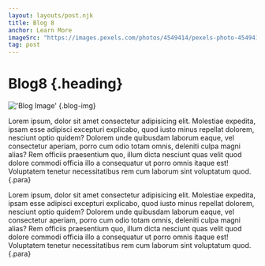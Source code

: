 ```yaml
---
layout: layouts/post.njk
title: Blog 8
anchor: Learn More
imageSrc: "https://images.pexels.com/photos/4549414/pexels-photo-4549414.jpeg?auto=compress&cs=tinysrgb&w=1260&h=750&dpr=1"
tag: post
---
```


# Blog8 {.heading}
!['Blog Image'](https://images.pexels.com/photos/4549414/pexels-photo-4549414.jpeg?auto=compress&cs=tinysrgb&w=1260&h=750&dpr=1) {.blog-img}

Lorem ipsum, dolor sit amet consectetur adipisicing elit. Molestiae expedita, ipsam esse adipisci excepturi explicabo, quod iusto minus repellat dolorem, nesciunt optio quidem? Dolorem unde quibusdam laborum eaque, vel consectetur aperiam, porro cum odio totam omnis, deleniti culpa magni alias? Rem officiis praesentium quo, illum dicta nesciunt quas velit quod dolore commodi officia illo a consequatur ut porro omnis itaque est! Voluptatem tenetur necessitatibus rem cum laborum sint voluptatum quod.
{.para}

Lorem ipsum, dolor sit amet consectetur adipisicing elit. Molestiae expedita, ipsam esse adipisci excepturi explicabo, quod iusto minus repellat dolorem, nesciunt optio quidem? Dolorem unde quibusdam laborum eaque, vel consectetur aperiam, porro cum odio totam omnis, deleniti culpa magni alias? Rem officiis praesentium quo, illum dicta nesciunt quas velit quod dolore commodi officia illo a consequatur ut porro omnis itaque est! Voluptatem tenetur necessitatibus rem cum laborum sint voluptatum quod.
{.para}